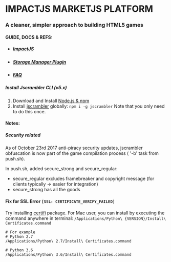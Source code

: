 IMPACTJS MARKETJS PLATFORM
==========================
### A cleaner, simpler approach to building HTML5 games

#### GUIDE, DOCS & REFS:
* ##### [ImpactJS](http://impactjs.com/documentation)
* ##### [Storage Manager Plugin](https://docs.google.com/document/d/14kzaC8yl2QbJzMFEIkIJWviY78GW0Cnz7WF9GRh9Klg/edit?usp=sharing)
* ##### [FAQ](https://bit.ly/mjs-faq)

##### Install Jscrambler CLI (v5.x)
1. Download and Install [Node.js & npm](https://docs.npmjs.com/getting-started/installing-node)
2. Install [jscrambler](https://www.npmjs.com/package/jscrambler) globally: `npm i -g jscrambler`
Note that you only need to do this once. 

#### Notes: 

##### Security related
As of October 23rd 2017 anti-piracy security updates, jscrambler obfuscation is now part of the game compilation process ( '-b' task from push.sh). 

In push.sh, added secure_strong and secure_regular: 

- secure_regular excludes framebreaker and copyright message (for clients typically -> easier for integration)  
- secure_strong has all the goods

#### Fix for SSL Error `[SSL: CERTIFICATE_VERIFY_FAILED]`
Try installing [certifi](https://pypi.org/project/certifi/) package. 
For Mac user, you can install by executing the command anywhere in terminal: `/Applications/Python\ {VERSION}/Install\ Certificates.command`

```shell
# For example
# Python 2.7
/Applications/Python\ 2.7/Install\ Certificates.command

# Python 3.6
/Applications/Python\ 3.6/Install\ Certificates.command
```

